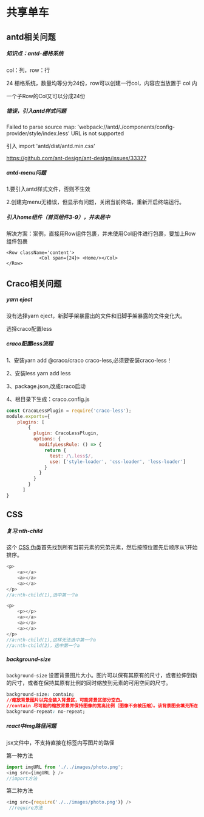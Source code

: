 # 共享单车

## antd相关问题

##### 知识点：antd-栅格系统

col：列，row：行

24 栅格系统，数量均等分为24份，row可以创建一行col，内容应当放置于 col 内

一个子Row的Col又可以分成24份

##### 错误，引入antd样式问题

Failed to parse source map: 'webpack://antd/./components/config-provider/style/index.less' URL is not supported

引入   import 'antd/dist/antd.min.css'

https://github.com/ant-design/ant-design/issues/33327

##### antd-menu问题

1.要引入antd样式文件，否则不生效

2.创建完menu无错误，但显示有问题，关闭当前终端，重新开启终端运行。

##### 引入home组件（首页组件3-9），并未居中

解决方案：案例，直接用Row组件包裹，并未使用Col组件进行包裹，要加上Row组件包裹

```
<Row className='content'>
            <Col span={24}> <Home/></Col>
</Row>
```



## Craco相关问题

##### yarn eject

没有选择yarn eject，新脚手架暴露出的文件和旧脚手架暴露的文件变化大。

选择craco配置less

##### craco配置less流程

1、安装yarn add @craco/craco craco-less,必须要安装craco-less！

2、安装less yarn add less

3、package.json,改成craco启动

4、根目录下生成：craco.config.js

```javascript
const CracoLessPlugin = require('craco-less');
module.exports={
    plugins: [
        {
          plugin: CracoLessPlugin,
          options: {
            modifyLessRule: () => {
              return {
                test: /\.less$/,
                use: ['style-loader', 'css-loader', 'less-loader']
              }
            }
          }
        }
      ]
}
```

## CSS

##### 复习:nth-child

这个 [CSS 伪类](https://developer.mozilla.org/en-US/docs/Web/CSS/Pseudo-classes)首先找到所有当前元素的兄弟元素，然后按照位置先后顺序从1开始排序。

```javascript
<p>
    <a></a>
    <a></a>
    <a></a>
</p>
//a:nth-child(1),选中第一个a

<p>
    <p></p>
    <a></a>
    <a></a>
    <a></a>
</p>
//a:nth-child(1),这样无法选中第一个a
//a:nth-child(2)，选中第一个a


```

##### background-size

`background-size` 设置背景图片大小。图片可以保有其原有的尺寸，或者拉伸到新的尺寸，或者在保持其原有比例的同时缩放到元素的可用空间的尺寸。

```css
background-size: contain;
//缩放背景图片以完全装入背景区，可能背景区部分空白。
//contain 尽可能的缩放背景并保持图像的宽高比例（图像不会被压缩）。该背景图会填充所在的容器。
background-repeat: no-repeat;
```

##### react中img路径问题

jsx文件中，不支持直接在标签内写图片的路径

第一种方法

```javascript
import imgURL from './../images/photo.png';
<img src={imgURL } />
//import方法
```

第二种方法

```javascript
<img src={require('./../images/photo.png')} />
 //require方法
```

